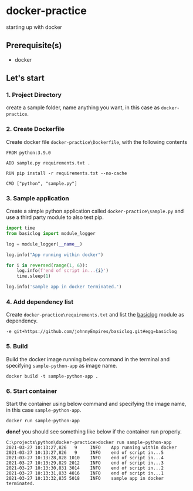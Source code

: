 # docker-practice
starting up with docker

## Prerequisite(s)

* docker

## Let's start

### 1. Project Directory

create a sample folder, name anything you want, in this case as `docker-practice`.

### 2. Create Dockerfile

Create docker file `docker-practice\Dockerfile`, with the following contents

```docker
FROM python:3.9.0

ADD sample.py requirements.txt .

RUN pip install -r requirements.txt --no-cache

CMD ["python", "sample.py"]
```

### 3. Sample application

Create a simple python application called `docker-practice\sample.py` and use a third party module to also test pip. 

```python
import time
from basiclog import module_logger

log = module_logger(__name__)

log.info("App running within docker")

for i in reversed(range(1, 6)):
    log.info(f'end of script in...{i}')
    time.sleep(1)

log.info('sample app in docker terminated.')
```

### 4. Add dependency list

Create `docker-practice\requirements.txt` and list the [basiclog](https://github.com/johnnyEmpires/basiclog) module as dependency.

```
-e git+https://github.com/johnnyEmpires/basiclog.git#egg=basiclog
```

### 5. Build

Build the docker image running below command in the terminal and specifying `sample-python-app` as image name.

```
docker build -t sample-python-app .
```

### 6. Start container

Start the container using below command and specifying the image name, in this case `sample-python-app`.

```
docker run sample-python-app
```

**done!** you should see something like below if the container run properly.

```
C:\projects\python\docker-practice>docker run sample-python-app
2021-03-27 10:13:27,826   9     INFO    App running within docker
2021-03-27 10:13:27,826   9     INFO    end of script in...5
2021-03-27 10:13:28,828 1010    INFO    end of script in...4
2021-03-27 10:13:29,829 2012    INFO    end of script in...3
2021-03-27 10:13:30,831 3014    INFO    end of script in...2
2021-03-27 10:13:31,833 4016    INFO    end of script in...1
2021-03-27 10:13:32,835 5018    INFO    sample app in docker terminated.

```